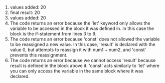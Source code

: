 1. values added:  20
2. final result:  20
3. values added:  20
4. The code returns an error because the 'let' keyword only allows the variable to be accessed in the block it was defined in. In this case the block is the if-statement from lines 3 to 9.
5. The code returns an error because 'const' does not allowed the variable to be reassigned a new value. In this case, 'result' is declared with the value 0, but attempts to reassign it with num1 + num2, and 'const' prevents this reassignment.
6. The code returns an error because we cannot access 'result' because result is defined in the block above it. 'const' acts similarly to 'let' where you can only access the variable in the same block where it was declared.